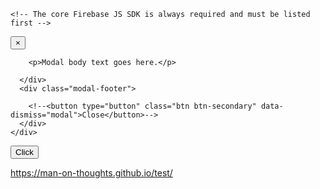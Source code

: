 <!DOCTYPE html>
<html>
    
<head>
   <link rel="stylesheet" href="https://stackpath.bootstrapcdn.com/bootstrap/4.3.1/css/bootstrap.min.css" integrity="sha384-ggOyR0iXCbMQv3Xipma34MD+dH/1fQ784/j6cY/iJTQUOhcWr7x9JvoRxT2MZw1T" crossorigin="anonymous">
  <script src="https://code.jquery.com/jquery-3.3.1.slim.min.js" integrity="sha384-q8i/X+965DzO0rT7abK41JStQIAqVgRVzpbzo5smXKp4YfRvH+8abtTE1Pi6jizo" crossorigin="anonymous"></script>
<script src="https://cdnjs.cloudflare.com/ajax/libs/popper.js/1.14.7/umd/popper.min.js" integrity="sha384-UO2eT0CpHqdSJQ6hJty5KVphtPhzWj9WO1clHTMGa3JDZwrnQq4sF86dIHNDz0W1" crossorigin="anonymous"></script>
<script src="https://stackpath.bootstrapcdn.com/bootstrap/4.3.1/js/bootstrap.min.js" integrity="sha384-JjSmVgyd0p3pXB1rRibZUAYoIIy6OrQ6VrjIEaFf/nJGzIxFDsf4x0xIM+B07jRM" crossorigin="anonymous"></script>

    <!-- The core Firebase JS SDK is always required and must be listed first -->
<script src="https://www.gstatic.com/firebasejs/7.2.3/firebase-app.js"></script>

<!-- TODO: Add SDKs for Firebase products that you want to use
     https://firebase.google.com/docs/web/setup#available-libraries -->
<script src="https://www.gstatic.com/firebasejs/7.2.3/firebase-analytics.js"></script>

<script>
  // Your web app's Firebase configuration
  var firebaseConfig = {
    apiKey: "AIzaSyCdbuQXM-VVNxNpdWXitYmCK8ppoNzuvYk",
    authDomain: "smartmirror-b27b9.firebaseapp.com",
    databaseURL: "https://smartmirror-b27b9.firebaseio.com",
    projectId: "smartmirror-b27b9",
    storageBucket: "smartmirror-b27b9.appspot.com",
    messagingSenderId: "65766948477",
    appId: "1:65766948477:web:af256d3714dc760cfebb14",
    measurementId: "G-QFCVVBXN2C"
  };
  // Initialize Firebase
  firebase.initializeApp(firebaseConfig);
  firebase.analytics();
</script>
</head>
<body>

  <div class="modal" tabindex="-1" role="dialog">
  <div class="modal-dialog" role="document">
    <div class="modal-content">
      <div class="modal-header">
        <button type="button" class="close" data-dismiss="modal" aria-label="Close" onclick="$('.modal').hide()">
          <span aria-hidden="true">&times;</span>
        </button>
      </div>
      <div class="modal-body">
              
        <p>Modal body text goes here.</p>
<script>
         function signInTwitter(){
             var provider = new firebase.auth.TwitterAuthProvider();
        firebase.auth().signInWithPopup(provider).then(function(result) {
        }
         }
            

</script>
      </div>
      <div class="modal-footer">
         
        <!--<button type="button" class="btn btn-secondary" data-dismiss="modal">Close</button>-->
      </div>
    </div>
  </div>
</div>
<button type="button" class="btn btn-primary" onclick="signInTwitter()">Click</button>
<script></script>
 
</body>
</html>



https://man-on-thoughts.github.io/test/
